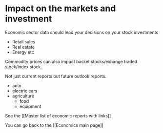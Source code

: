 # Impact on the markets and investment

Economic sector data should  lead your decisions on your stock investments

- Retail sales
- Real estate
- Energy etc

Commodity prices can also impact basket stocks/exhange traded stock/index stock.

Not just current reports but future outlook reports.
- auto
- electric cars
- agriculture
	- food
	- equipment

See the [[Master list of economic reports with links]]

You can go back to the [[Economics main page]]